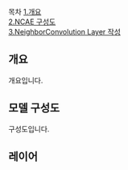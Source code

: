 
목차
[1.개요](#개요) </br>
[2.NCAE 구성도](#모델-구성도) </br>
[3.NeighborConvolution Layer 작성](#레이어-작성) </br>



## 개요
개요입니다.



## 모델 구성도
구성도입니다.



## 레이어 
